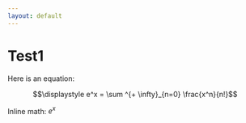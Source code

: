 ```yaml
---
layout: default
---
```


# Test1

Here is an equation:

$$\displaystyle e^x = \sum ^{+ \infty}_{n=0} \frac{x^n}{n!}$$

Inline math: $e^x$
